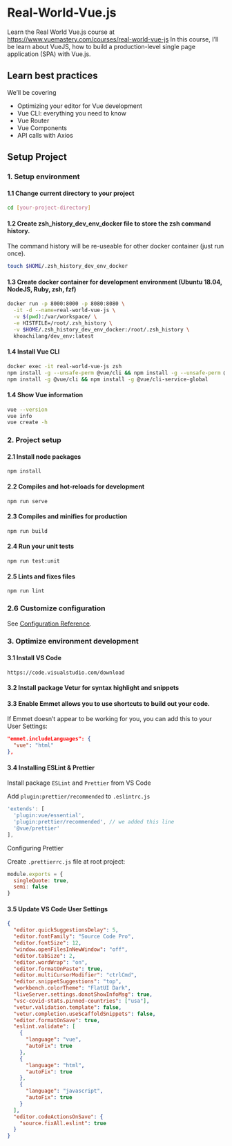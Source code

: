 # Real-World-Vue.js

Learn the Real World Vue.js course at https://www.vuemastery.com/courses/real-world-vue-js
In this course, I’ll be learn about VueJS, how to build a production-level single page application (SPA) with Vue.js.

## Learn best practices

We’ll be covering

- Optimizing your editor for Vue development
- Vue CLI: everything you need to know
- Vue Router
- Vue Components
- API calls with Axios

## Setup Project

### 1. Setup environment

#### 1.1 Change current directory to your project

```bash
cd [your-project-directory]
```

#### 1.2 Create zsh_history_dev_env_docker file to store the zsh command history.

The command history will be re-useable for other docker container (just run once).

```bash
touch $HOME/.zsh_history_dev_env_docker
```

#### 1.3 Create docker container for development environment (Ubuntu 18.04, NodeJS, Ruby, zsh, fzf)

```bash
docker run -p 8000:8000 -p 8080:8080 \
  -it -d --name=real-world-vue-js \
  -v $(pwd):/var/workspace/ \
  -e HISTFILE=/root/.zsh_history \
  -v $HOME/.zsh_history_dev_env_docker:/root/.zsh_history \
  khoachilang/dev_env:latest
```

#### 1.4 Install Vue CLI

```bash
docker exec -it real-world-vue-js zsh
npm install -g --unsafe-perm @vue/cli && npm install -g --unsafe-perm @vue/cli-service-global
npm install -g @vue/cli && npm install -g @vue/cli-service-global
```

#### 1.4 Show Vue information

```bash
vue --version
vue info
vue create -h
```

### 2. Project setup

#### 2.1 Install node packages

```
npm install
```

#### 2.2 Compiles and hot-reloads for development

```
npm run serve
```

#### 2.3 Compiles and minifies for production

```
npm run build
```

#### 2.4 Run your unit tests

```
npm run test:unit
```

#### 2.5 Lints and fixes files

```
npm run lint
```

### 2.6 Customize configuration

See [Configuration Reference](https://cli.vuejs.org/config/).

### 3. Optimize environment development

#### 3.1 Install VS Code

```
https://code.visualstudio.com/download
```

#### 3.2 Install package Vetur for syntax highlight and snippets

#### 3.3 Enable Emmet allows you to use shortcuts to build out your code.

If Emmet doesn’t appear to be working for you, you can add this to your User Settings:

```json
"emmet.includeLanguages": {
  "vue": "html"
},
```

#### 3.4 Installing ESLint & Prettier

Install package `ESLint` and `Prettier` from VS Code

Add `plugin:prettier/recommended` to `.eslintrc.js`

```js
'extends': [
  'plugin:vue/essential',
  'plugin:prettier/recommended', // we added this line
  '@vue/prettier'
],
```

Configuring Prettier

Create `.prettierrc.js` file at root project:

```js
module.exports = {
  singleQuote: true,
  semi: false
}
```

#### 3.5 Update VS Code User Settings

```json
{
  "editor.quickSuggestionsDelay": 5,
  "editor.fontFamily": "Source Code Pro",
  "editor.fontSize": 12,
  "window.openFilesInNewWindow": "off",
  "editor.tabSize": 2,
  "editor.wordWrap": "on",
  "editor.formatOnPaste": true,
  "editor.multiCursorModifier": "ctrlCmd",
  "editor.snippetSuggestions": "top",
  "workbench.colorTheme": "FlatUI Dark",
  "liveServer.settings.donotShowInfoMsg": true,
  "vsc-covid-stats.pinned-countries": ["usa"],
  "vetur.validation.template": false,
  "vetur.completion.useScaffoldSnippets": false,
  "editor.formatOnSave": true,
  "eslint.validate": [
    {
      "language": "vue",
      "autoFix": true
    },
    {
      "language": "html",
      "autoFix": true
    },
    {
      "language": "javascript",
      "autoFix": true
    }
  ],
  "editor.codeActionsOnSave": {
    "source.fixAll.eslint": true
  }
}
```
